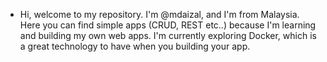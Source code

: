 - Hi, welcome to my repository. I'm @mdaizal, and I'm from Malaysia. Here you can find simple apps (CRUD, REST etc..) because I'm 
learning and building my own web apps. I'm currently exploring Docker, which is a great technology to have when you building your app. 
<!---
mdaizal/mdaizal is a ✨ special ✨ repository because its `README.md` (this file) appears on your GitHub profile.
You can click the Preview link to take a look at your changes.
--->
